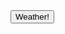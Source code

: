 <script src="/javascript/weather.js"></script>

<html lang="en">
    <body onload="fetchWeatherAPI()">
        <button onclick="weatherAPI()">Weather!</button>
        <div class="container">
            <p id="city"></p>
            <p id="temp"></p>
            <p id="howItlooksLike"></p>
            <img src="" id="weatherToday"/>
        </div>
    </body>
</html>